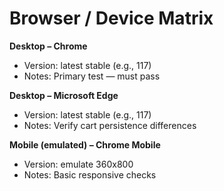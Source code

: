# Browser / Device Matrix

**Desktop – Chrome**

- Version: latest stable (e.g., 117)
- Notes: Primary test — must pass

**Desktop – Microsoft Edge**

- Version: latest stable (e.g., 117)
- Notes: Verify cart persistence differences

**Mobile (emulated) – Chrome Mobile**

- Version: emulate 360x800
- Notes: Basic responsive checks
